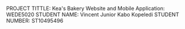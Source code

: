 PROJECT TITTLE: Kea's Bakery
Website and Mobile Application: WEDE5020
STUDENT NAME: Vincent Junior Kabo Kopeledi
STUDENT NUMBER: ST10495496




